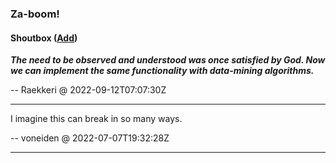 ### Za-boom!

#### Shoutbox ([Add](https://github.com/voneiden/voneiden/issues/1))

[//]: # (Comments)
_**The need to be observed and understood was once satisfied by God. Now we can implement the same functionality with data-mining algorithms.**_

-- Raekkeri @ 2022-09-12T07:07:30Z

---


I imagine this can break in so many ways.

-- voneiden @ 2022-07-07T19:32:28Z

---

